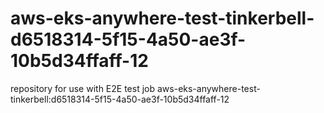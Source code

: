 # aws-eks-anywhere-test-tinkerbell-d6518314-5f15-4a50-ae3f-10b5d34ffaff-12
repository for use with E2E test job aws-eks-anywhere-test-tinkerbell:d6518314-5f15-4a50-ae3f-10b5d34ffaff-12
